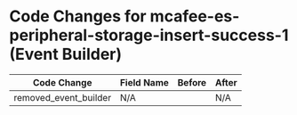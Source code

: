 # Code Changes for mcafee-es-peripheral-storage-insert-success-1 (Event Builder)

| Code Change | Field Name | Before | After |
|-------------|------------|--------|-------|
| removed_event_builder | N/A |  | N/A |